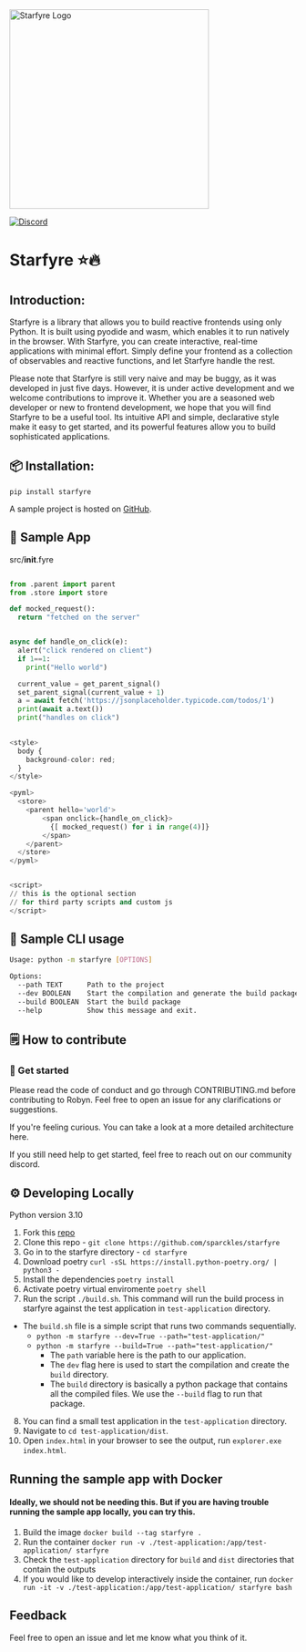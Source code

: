 
<img alt="Starfyre Logo" src="https://user-images.githubusercontent.com/29942790/221331176-609e156a-3896-4c1a-9386-7bf595dfb879.png" width="350" />

[![Discord](https://img.shields.io/discord/1080951642070978651?label=discord&logo=discord&logoColor=white&style=for-the-badge&color=blue)](https://discord.gg/ThQcpvJMZ6)

# Starfyre ⭐🔥

## Introduction:

Starfyre is a library that allows you to build reactive frontends using only Python. It is built using pyodide and wasm, which enables it to run natively in the browser. With Starfyre, you can create interactive, real-time applications with minimal effort. Simply define your frontend as a collection of observables and reactive functions, and let Starfyre handle the rest.

Please note that Starfyre is still very naive and may be buggy, as it was developed in just five days. However, it is under active development and we welcome contributions to improve it. Whether you are a seasoned web developer or new to frontend development, we hope that you will find Starfyre to be a useful tool. Its intuitive API and simple, declarative style make it easy to get started, and its powerful features allow you to build sophisticated applications.


## 📦 Installation:

```
pip install starfyre
```

A sample project is hosted on [GitHub](https://github.com/sansyrox/first-starfyre-app/).

## 🚀 Sample App


src/__init__.fyre
```python

from .parent import parent
from .store import store

def mocked_request():
  return "fetched on the server"


async def handle_on_click(e):
  alert("click rendered on client")
  if 1==1:
    print("Hello world")

  current_value = get_parent_signal()
  set_parent_signal(current_value + 1)
  a = await fetch('https://jsonplaceholder.typicode.com/todos/1')
  print(await a.text())
  print("handles on click")
  

<style>
  body {
    background-color: red;
  }
</style>

<pyml>
  <store>
    <parent hello='world'>
        <span onclick={handle_on_click}>
          {[ mocked_request() for i in range(4)]}
        </span>
    </parent>
  </store>
</pyml>


<script>
// this is the optional section 
// for third party scripts and custom js
</script>

```


## 🚀 Sample CLI usage

```bash
Usage: python -m starfyre [OPTIONS]

Options:
  --path TEXT      Path to the project
  --dev BOOLEAN    Start the compilation and generate the build package.
  --build BOOLEAN  Start the build package
  --help           Show this message and exit.
```

## 🗒️ How to contribute

### 🏁 Get started
Please read the code of conduct and go through CONTRIBUTING.md before contributing to Robyn. Feel free to open an issue for any clarifications or suggestions.

If you're feeling curious. You can take a look at a more detailed architecture here.

If you still need help to get started, feel free to reach out on our community discord.


## ⚙️  Developing Locally

Python version 3.10

1. Fork this [repo](https://github.com/sparckles/starfyre)
2. Clone this repo - `git clone https://github.com/sparckles/starfyre`
3. Go in to the starfyre directory - `cd starfyre`
4. Download poetry `curl -sSL https://install.python-poetry.org/ | python3 -`
5. Install the dependencies `poetry install`
6. Activate poetry virtual enviromente `poetry shell`
7. Run the script `./build.sh`. This command will run the build process in starfyre against the test application in `test-application` directory.
  - The `build.sh` file is a simple script that runs two commands sequentially.
    - `python -m starfyre --dev=True --path="test-application/"`
    - `python -m starfyre --build=True --path="test-application/"`
        - The `path` variable here is the path to our application.
        - The `dev` flag here is used to start the compilation and create the `build` directory. 
        - The `build` directory is basically a python package that contains all the compiled files. We use the `--build` flag to run that package.

8. You can find a small test application in the `test-application` directory.
9. Navigate to `cd test-application/dist`.
10. Open `index.html` in your browser to see the output, run `explorer.exe index.html`.

## Running the sample app with Docker

#### Ideally, we should not be needing this. But if you are having trouble running the sample app locally, you can try this.

1. Build the image `docker build --tag starfyre .`
2. Run the container `docker run -v ./test-application:/app/test-application/ starfyre`
3. Check the `test-application` directory for `build` and `dist` directories that contain the outputs
4. If you would like to develop interactively inside the container, run `docker run -it -v ./test-application:/app/test-application/ starfyre bash`

## Feedback

Feel free to open an issue and let me know what you think of it. 
